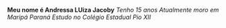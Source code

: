 **Meu nome é Andressa LUiza Jacoby**
*Tenho 15 anos*
*Atualmente moro em Maripá Paraná*
*Estudo no Colégio Estadual Pio XII*
